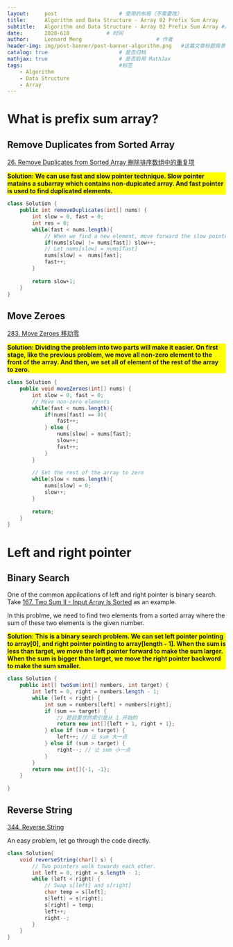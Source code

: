 ```yaml
---
layout:     post   				    # 使用的布局（不需要改）
title:      Algorithm and Data Structure - Array 02 Prefix Sum Array   	# 标题 
subtitle:   Algorithm and Data Structure - Array 02 Prefix Sum Array #副标题
date:       2020-610			# 时间
author:     Leonard Meng						# 作者
header-img: img/post-banner/post-banner-algorithm.png 	#这篇文章标题背景图片
catalog: true 						# 是否归档
mathjax: true                       # 是否启用 MathJax
tags:								#标签
    - Algorithm
    - Data Structure
    - Array
---
```


# What is prefix sum array?
## Remove Duplicates from Sorted Array
[26. Remove Duplicates from Sorted Array 删除排序数组中的重复项](https://leetcode.com/problems/remove-duplicates-from-sorted-array/)

<p style="background:yellow; font-weight:bold">
Solution: We can use fast and slow pointer technique. Slow pointer matains a subarray which contains non-dupicated array. And fast pointer is used to find duplicated elements.
</p>

```java
class Solution {
    public int removeDuplicates(int[] nums) {
        int slow = 0, fast = 0;
        int res = 0;
        while(fast < nums.length){
            // When we find a new element, move forward the slow pointer.
            if(nums[slow] != nums[fast]) slow++;
            // Let nums[slow] = nums[fast]
            nums[slow] =  nums[fast];
            fast++;
        }
        
        return slow+1;
    }
}
```
## Move Zeroes
[283. Move Zeroes 移动零](https://leetcode.com/problems/move-zeroes/)


<p style="background:yellow; font-weight:bold">
Solution: Dividing the problem into two parts will make it easier. On first stage, like the previous problem, we move all non-zero element to the front of the array. And then, we set all of element of the rest of the array to zero.
</p>

```java
class Solution {
    public void moveZeroes(int[] nums) {
        int slow = 0, fast = 0;
        // Move non-zero elements
        while(fast < nums.length){
            if(nums[fast] == 0){
                fast++;
            } else {
                nums[slow] = nums[fast];
                slow++;
                fast++;
            }
        }
        
        // Set the rest of the array to zero
        while(slow < nums.length){
            nums[slow] = 0;
            slow++;
        }
        
        return;
    }
}
```

# Left and right pointer

## Binary Search
One of the common appilcations of left and right pointer is binary search. Take [167. Two Sum II - Input Array Is Sorted](https://leetcode.com/problems/two-sum-ii-input-array-is-sorted/) as an example.

In this problme, we need to find two elements from a sorted array where the sum of these two elements is the given number.

<p style="background:yellow; font-weight:bold">
Solution: This is a binary search problem. We can set left pointer pointing to array[0], and right pointer pointing to array[length - 1]. When the sum is less than target, we move the left pointer forward to make the sum larger. When the sum is bigger than target, we move the right pointer backword to make the sum smaller.
</p>

```java
class Solution {
    public int[] twoSum(int[] numbers, int target) {
        int left = 0, right = numbers.length - 1;
        while (left < right) {
            int sum = numbers[left] + numbers[right];
            if (sum == target) {
                // 题目要求的索引是从 1 开始的
                return new int[]{left + 1, right + 1};
            } else if (sum < target) {
                left++; // 让 sum 大一点
            } else if (sum > target) {
                right--; // 让 sum 小一点
            }
        }
        return new int[]{-1, -1};
    }
    
}
```

## Reverse String
[344. Reverse String](https://leetcode.com/problems/reverse-string/)

An easy problem, let go through the code directly.

```java
class Solution{
    void reverseString(char[] s) {
        // Two pointers walk towards each other.
        int left = 0, right = s.length - 1;
        while (left < right) {
            // Swap s[left] and s[right]
            char temp = s[left];
            s[left] = s[right];
            s[right] = temp;
            left++;
            right--;
        }
    }
}

```